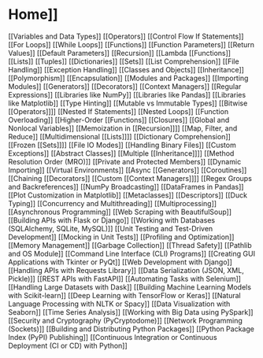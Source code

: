 # Home]]
[[Variables and Data Types]]
[[Operators]]
[[Control Flow If Statements]]
[[For Loops]]
[[While Loops]]
[[Functions]]
[[Function Parameters]]
[[Return Values]]
[[Default Parameters]]
[[Recursion]]
[[Lambda [[Functions]]
[[Lists]]
[[Tuples]]
[[Dictionaries]]
[[Sets]]
[[List Comprehension]]
[[File Handling]]
[[Exception Handling]]
[[Classes and Objects]]
[[Inheritance]]
[[Polymorphism]]
[[Encapsulation]]
[[Modules and Packages]]
[[Importing Modules]]
[[Generators]]
[[Decorators]]
[[Context Managers]]
[[Regular Expressions]]
[[Libraries like NumPy]]
[[Libraries like Pandas]]
[[Libraries like Matplotlib]]
[[Type Hinting]]
[[Mutable vs Immutable Types]]
[[Bitwise [[Operators]]]]
[[Nested If Statements]]
[[Nested Loops]]
[[Function Overloading]]
[[Higher-Order [[Functions]]
[[Closures]]
[[Global and Nonlocal Variables]]
[[Memoization in [[Recursion]]]]
[[Map, Filter, and Reduce]]
[[Multidimensional [[Lists]]]]
[[Dictionary Comprehension]]
[[Frozen [[Sets]]]]
[[File IO Modes]]
[[Handling Binary Files]]
[[Custom Exceptions]]
[[Abstract Classes]]
[[Multiple [[Inheritance]]]]
[[Method Resolution Order (MRO)]]
[[Private and Protected Members]]
[[Dynamic Importing]]
[[Virtual Environments]]
[[Async [[Generators]]
[[Coroutines]]
[[Chaining [[Decorators]]
[[Custom [[Context Managers]]]]
[[Regex Groups and Backreferences]]
[[NumPy Broadcasting]]
[[DataFrames in Pandas]]
[[Plot Customization in Matplotlib]]
[[Metaclasses]]
[[Descriptors]]
[[Duck Typing]]
[[Concurrency and Multithreading]]
[[Multiprocessing]]
[[Asynchronous Programming]]
[[Web Scraping with BeautifulSoup]]
[[Building APIs with Flask or Django]]
[[Working with Databases (SQLAlchemy, SQLite, MySQL)]]
[[Unit Testing and Test-Driven Development]]
[[Mocking in Unit Tests]]
[[Profiling and Optimization]]
[[Memory Management]]
[[Garbage Collection]]
[[Thread Safety]]
[[Pathlib and OS Module]]
[[Command Line Interface (CLI) Programs]]
[[Creating GUI Applications with Tkinter or PyQt]]
[[Web Development with Django]]
[[Handling APIs with Requests Library]]
[[Data Serialization (JSON, XML, Pickle)]]
[[REST APIs with FastAPI]]
[[Automating Tasks with Selenium]]
[[Handling Large Datasets with Dask]]
[[Building Machine Learning Models with Scikit-learn]]
[[Deep Learning with TensorFlow or Keras]]
[[Natural Language Processing with NLTK or Spacy]]
[[Data Visualization with Seaborn]]
[[Time Series Analysis]]
[[Working with Big Data using PySpark]]
[[Security and Cryptography (PyCryptodome)]]
[[Network Programming (Sockets)]]
[[Building and Distributing Python Packages]]
[[Python Package Index (PyPI) Publishing]]
[[Continuous Integration or Continuous Deployment (CI or CD) with Python]]